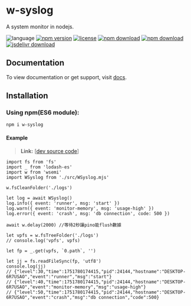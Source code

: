 # w-syslog
A system monitor in nodejs.

![language](https://img.shields.io/badge/language-JavaScript-orange.svg) 
[![npm version](http://img.shields.io/npm/v/w-syslog.svg?style=flat)](https://npmjs.org/package/w-syslog) 
[![license](https://img.shields.io/npm/l/w-syslog.svg?style=flat)](https://npmjs.org/package/w-syslog) 
[![npm download](https://img.shields.io/npm/dt/w-syslog.svg)](https://npmjs.org/package/w-syslog) 
[![npm download](https://img.shields.io/npm/dm/w-syslog.svg)](https://npmjs.org/package/w-syslog) 
[![jsdelivr download](https://img.shields.io/jsdelivr/npm/hm/w-syslog.svg)](https://www.jsdelivr.com/package/npm/w-syslog)

## Documentation
To view documentation or get support, visit [docs](https://yuda-lyu.github.io/w-syslog/WSyslog.html).

## Installation
### Using npm(ES6 module):
```alias
npm i w-syslog
```
#### Example
> **Link:** [[dev source code](https://github.com/yuda-lyu/w-syslog/blob/master/g.mjs)]
```alias
import fs from 'fs'
import _ from 'lodash-es'
import w from 'wsemi'
import WSyslog from './src/WSyslog.mjs'

w.fsCleanFolder('./logs')

let log = await WSyslog()
log.info({ event: 'runner', msg: 'start' })
log.warn({ event: 'monitor-memory', msg: 'usage-high' })
log.error({ event: 'crash', msg: 'db connection', code: 500 })

await w.delay(2000) //等待2秒讓pino能flush數據

let vpfs = w.fsTreeFolder('./logs')
// console.log('vpfs', vpfs)

let fp = _.get(vpfs, `0.path`, '')

let jj = fs.readFileSync(fp, 'utf8')
console.log(jj)
// {"level":30,"time":1751780174415,"pid":24144,"hostname":"DESKTOP-6R7USAO","event":"runner","msg":"start"}
// {"level":40,"time":1751780174415,"pid":24144,"hostname":"DESKTOP-6R7USAO","event":"monitor-memory","msg":"usage-high"}
// {"level":50,"time":1751780174415,"pid":24144,"hostname":"DESKTOP-6R7USAO","event":"crash","msg":"db connection","code":500}
```
